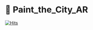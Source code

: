 # 📂 Paint_the_City_AR

[![Hits](https://hits.seeyoufarm.com/api/count/incr/badge.svg?url=https%3A%2F%2Fgithub.com%2FVRain36%2FPaint_the_City_AR&count_bg=%234CC1EF&title_bg=%23555555&icon=&icon_color=%23E7E7E7&title=hits&edge_flat=false)](https://hits.seeyoufarm.com)
